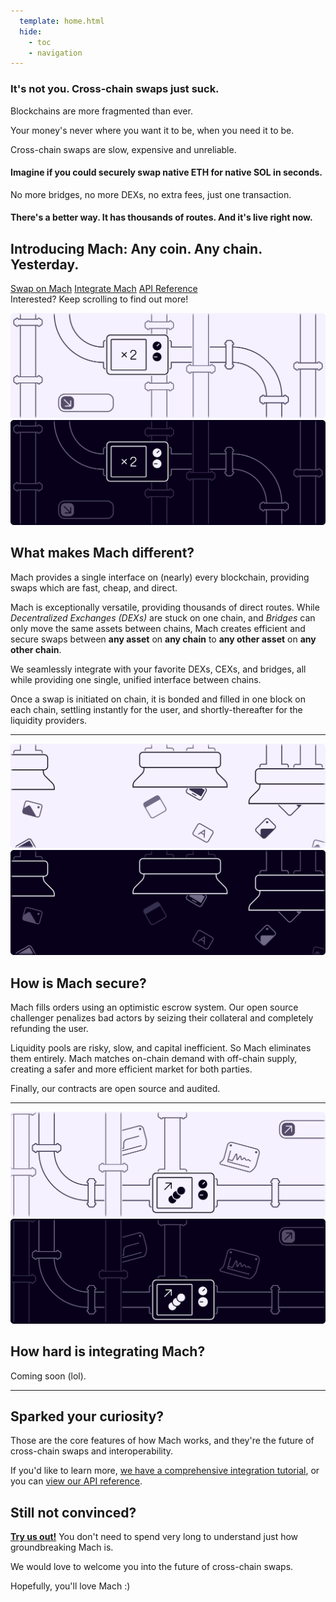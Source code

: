 ```yaml
---
  template: home.html
  hide:
    - toc
    - navigation
---
```


<div id="fusiondoc-home" markdown>
<section id="fusiondoc-home-main">
<section id="fusiondoc-home-main-inner">
<h1>It's not you. Cross-chain swaps just suck.</h1>
<p>
Blockchains are more fragmented than ever.
</p>
<p>
Your money's never where you want it to be, when you need it to be.
</p>
<p>
Cross-chain swaps are slow, expensive and unreliable.
</p>
</p>
<h4>Imagine if you could securely swap native ETH for native SOL in seconds.</h4>
<p>
No more bridges, no more DEXs, no extra fees, just one transaction.
</p>
<h4>There's a better way. It has thousands of routes. And it's live right now.</h4>
<h2>Introducing Mach: Any coin. Any chain. Yesterday.</h2>

<nav>
<a href="https://app.mach.exchange">Swap on Mach</a>
<a href="./tutorials">Integrate Mach</a>
<a href="./tutorials">API Reference</a>
</nav>
</section>
</section>

<aside id="fusiondoc-home-scroll">
Interested? Keep scrolling to find out more!
</aside>

<section id="fusiondoc-home-belowfold" markdown>

![Illustration of state objects](assets/home/State-Light.svg#only-light)
![Illustration of state objects](assets/home/State-Dark.svg#only-dark)

<h2 class="first">What makes Mach different?</h2>

Mach provides a single interface on (nearly) every blockchain, providing swaps which are fast, cheap, and direct. 

Mach is exceptionally versatile, providing thousands of direct routes. While *Decentralized Exchanges (DEXs)* are stuck on one chain, and *Bridges* can only move the same assets between chains, Mach creates efficient and secure swaps between **any asset** on **any chain** to **any other asset** on **any other chain**.

We seamlessly integrate with your favorite DEXs, CEXs, and bridges, all while providing one single, unified interface between chains.

Once a swap is initiated on chain, it is bonded and filled in one block on each chain, settling instantly for the user, and shortly-thereafter for the liquidity providers.

-----

![Illustration of creating instances](assets/home/Instances-Light.svg#only-light)
![Illustration of creating instances](assets/home/Instances-Dark.svg#only-dark)

<h2 class="second">How is Mach secure?</h2>

Mach fills orders using an optimistic escrow system. Our open source challenger penalizes bad actors by seizing their collateral and completely refunding the user.

Liquidity pools are risky, slow, and capital inefficient. So Mach eliminates them entirely. Mach matches on-chain demand with off-chain supply, creating a safer and more efficient market for both parties.

Finally, our contracts are open source and audited.

-----

![Illustration of processing animation](assets/home/Animation-Light.svg#only-light)
![Illustration of processing animation](assets/home/Animation-Dark.svg#only-dark)

<h2 class="third">How hard is integrating Mach?</h2>

Coming soon (lol).

-----

## Sparked your curiosity?

Those are the core features of how Mach works, and they're the future of cross-chain swaps and interoperability.

If you'd like to learn more, <a href="./tutorials">we have a comprehensive integration tutorial</a>, or you can <a href="./api-reference">view our API reference</a>.

## Still not convinced?

<a href="https://app.mach.exchange">**Try us out!**</a> You don't need to spend very long to understand just how groundbreaking Mach is.

We would love to welcome you into the future of cross-chain swaps. 

Hopefully, you'll love Mach :)

</section>
</div>